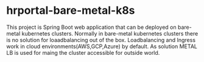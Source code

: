 # hrportal-bare-metal-k8s
This project is Spring Boot web application that can be deployed on bare-metal kubernetes clusters. 
Normally in bare-metal kubernetes clusters there is no solution for loaadbalancing out of the box.
Loadbalancing and Ingress work in cloud environments(AWS,GCP,Azure) by default. As solution METAL LB
is used for maing the cluster accessible for outside world.
